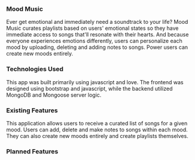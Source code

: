 ###  Mood Music 

Ever get emotional and immediately need a soundtrack to your life? Mood Music curates playlists based on users' emotional states so they have immediate access to songs that'll resonate with their hearts. And because everyone experiences emotions differently, users can personalize each mood by uploading, deleting and adding notes to songs. Power users can create new moods entirely. 

### Technologies Used 

This app was built primarily using javascript and love. The frontend was designed using bootstrap and javascript, while the backend utilized MongoDB and Mongoose server logic. 

### Existing Features 

This application allows users to receive a curated list of songs for a given mood. Users can add, delete and make notes to songs within each mood. They can also create new moods entirely and create playlists themselves. 

### Planned Features 